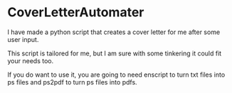 # CoverLetterAutomater

I have made a python script that creates a cover letter for me after some user input.

This script is tailored for me, but I am sure with some tinkering it could fit your needs too.

If you do want to use it, you are going to need enscript to turn txt files into ps files and ps2pdf to turn ps files into pdfs. 

